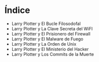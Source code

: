 # Índice

* Larry Plotter y El Bucle Filosodofal
* Larry Plotter y La Clave Secreta del WiFI
* Larry Plotter y El Prisionero del Firewall
* Larry Plotter y El Malware de Fuego
* Larry Plotter y La Orden de Unix
* Larry Plotter y El Ministerio del Hacker
* Larry Plotter y Los Commits de la Muerte